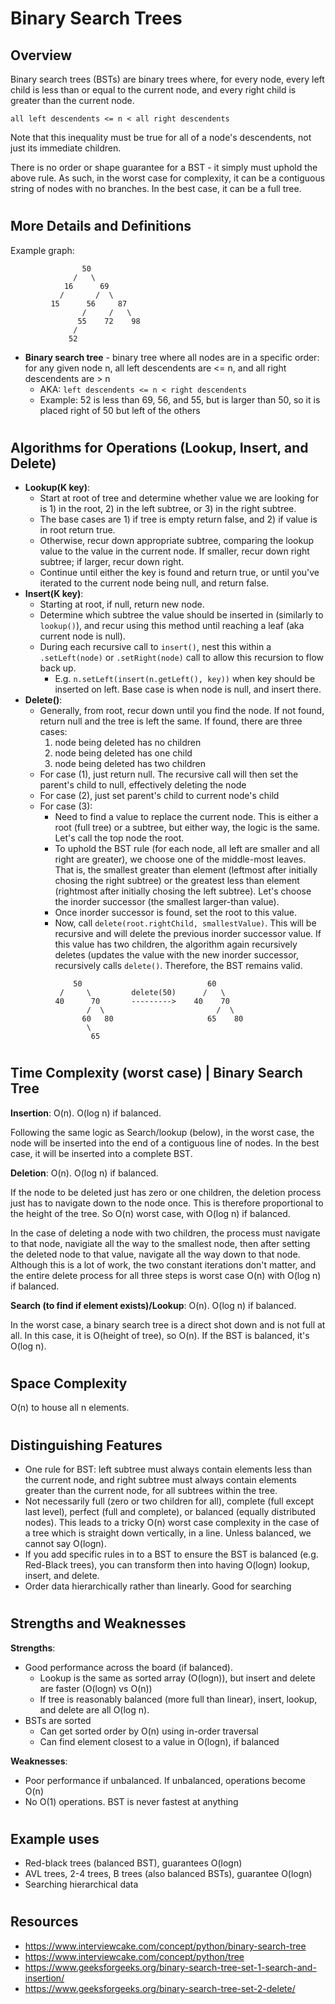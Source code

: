 # Binary Search Trees
## Overview

Binary search trees (BSTs) are binary trees where, for every node, every left child is less than or equal to the current node, and every right child is greater than the current node.

`all left descendents <= n < all right descendents`

Note that this inequality must be true for all of a node's descendents, not just its immediate children.

There is no order or shape guarantee for a BST - it simply must uphold the above rule. As such, in the worst case for complexity, it can be a contiguous string of nodes with no branches. In the best case, it can be a full tree.

#
## More Details and Definitions
Example graph:
```
                50
              /   \
            16      69
           /       /  \
         15      56     87
                /     /   \ 
               55    72    98
              / 
             52  
```
- **Binary search tree** - binary tree where all nodes are in a specific order: for any given node n, all left descendents are <= n, and all right descendents are > n
    - AKA: `left descendents <= n < right descendents`
    - Example: 52 is less than 69, 56, and 55, but is larger than 50, so it is placed right of 50 but left of the others

#
## Algorithms for Operations (Lookup, Insert, and Delete)
- **Lookup(K key)**: 
    - Start at root of tree and determine whether value we are looking for is 1) in the root, 2) in the left subtree, or 3) in the right subtree. 
    - The base cases are 1) if tree is empty return false, and 2) if value is in root return true.
    - Otherwise, recur down appropriate subtree, comparing the lookup value to the value in the current node. If smaller, recur down right subtree; if larger, recur down right.
    - Continue until either the key is found and return true, or until you've iterated to the current node being null, and return false.
- **Insert(K key)**:
    - Starting at root, if null, return new node.
    - Determine which subtree the value should be inserted in (similarly to `lookup()`), and recur using this method until reaching a leaf (aka current node is null).
    - During each recursive call to `insert()`, nest this within a `.setLeft(node)` or `.setRight(node)` call to allow this recursion to flow back up.
        - E.g. `n.setLeft(insert(n.getLeft(), key))` when key should be inserted on left. Base case is when node is null, and insert there.
- **Delete()**:
    - Generally, from root, recur down until you find the node. If not found, return null and the tree is left the same. If found, there are three cases: 
        1) node being deleted has no children
        2) node being deleted has one child
        3) node being deleted has two children
    - For case (1), just return null. The recursive call will then set the parent's child to null, effectively deleting the node
    - For case (2), just set parent's child to current node's child
    - For case (3):
        - Need to find a value to replace the current node. This is either a root (full tree) or a subtree, but either way, the logic is the same. Let's call the top node the root.
        - To uphold the BST rule (for each node, all left are smaller and all right are greater), we choose one of the middle-most leaves. That is, the smallest greater than element (leftmost after initially chosing the right subtree) or the greatest less than element (rightmost after initially chosing the left subtree). Let's choose the inorder successor (the smallest larger-than value).
        - Once inorder successor is found, set the root to this value.
        - Now, call `delete(root.rightChild, smallestValue)`. This will be recursive and will delete the previous inorder successor value. If this value has two children, the algorithm again recursively deletes (updates the value with the new inorder successor, recursively calls `delete()`. Therefore, the BST remains valid.
```
              50                            60
           /     \         delete(50)      /   \
          40      70       --------->    40    70 
                 /  \                         /  \ 
                60   80                     65    80
                 \
                  65
```

#
## Time Complexity (worst case) | Binary Search Tree
**Insertion**: O(n). O(log n) if balanced.

Following the same logic as Search/lookup (below), in the worst case, the node will be inserted into the end of a contiguous line of nodes. In the best case, it will be inserted into a complete BST.

**Deletion**: O(n). O(log n) if balanced.

If the node to be deleted just has zero or one children, the deletion process just has to navigate down to the node once. This is therefore proportional to the height of the tree. So O(n) worst case, with O(log n) if balanced.

In the case of deleting a node with two children, the process must navigate to that node, navigiate all the way to the smallest node, then after setting the deleted node to that value, navigate all the way down to that node. Although this is a lot of work, the two constant iterations don't matter, and the entire delete process for all three steps is worst case O(n) with O(log n) if balanced.    

**Search (to find if element exists)/Lookup**: O(n). O(log n) if balanced.

In the worst case, a binary search tree is a direct shot down and is not full at all. In this case, it is O(height of tree), so O(n). If the BST is balanced, it's O(log n).

#
## Space Complexity
O(n) to house all n elements.

#
## Distinguishing Features
- One rule for BST: left subtree must always contain elements less than the current node, and right subtree must always contain elements greater than the current node, for all subtrees within the tree. 
-  Not necessarily full (zero or two children for all), complete (full except last level), perfect (full and complete), or balanced (equally distributed nodes). This leads to a tricky O(n) worst case complexity in the case of a tree which is straight down vertically, in a line. Unless balanced, we cannot say O(logn).
- If you add specific rules in to a BST to ensure the BST is balanced (e.g. Red-Black trees), you can transform then into having O(logn) lookup, insert, and delete.
- Order data hierarchically rather than linearly. Good for searching

#
## Strengths and Weaknesses

**Strengths**:
- Good performance across the board (if balanced).  
    - Lookup is the same as sorted array (O(logn)), but insert and delete are faster (O(logn) vs O(n))
    - If tree is reasonably balanced (more full than linear), insert, lookup, and delete are all O(log n).
- BSTs are sorted
    - Can get sorted order by O(n) using in-order traversal
    - Can find element closest to a value in O(logn), if balanced

**Weaknesses**:
- Poor performance if unbalanced. If unbalanced, operations become O(n)
- No O(1) operations. BST is never fastest at anything

#
## Example uses
- Red-black trees (balanced BST), guarantees O(logn)
- AVL trees, 2-4 trees, B trees (also balanced BSTs), guarantee O(logn)
- Searching hierarchical data

#
## Resources
- https://www.interviewcake.com/concept/python/binary-search-tree
- https://www.interviewcake.com/concept/python/tree
- https://www.geeksforgeeks.org/binary-search-tree-set-1-search-and-insertion/
- https://www.geeksforgeeks.org/binary-search-tree-set-2-delete/

#
